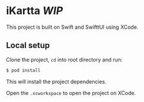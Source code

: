 # iKartta *WIP*

This project is built on Swift and SwifttUI using XCode.

## Local setup

Clone the project, `cd` into root directory and run:

```bash
$ pod install
```

This will install the project dependencies.

Open the `.xcworkspace` to open the project on XCode.

